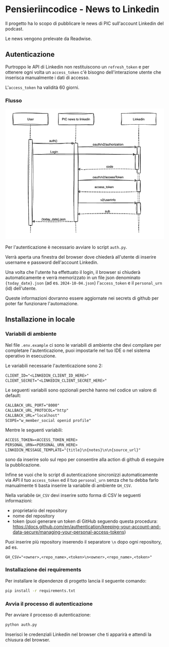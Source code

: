 # Pensieriincodice - News to Linkedin

Il progetto ha lo scopo di pubblicare le news di PIC sull'account Linkedin del podcast.

Le news vengono prelevate da Readwise. 


## Autenticazione

Purtroppo le API di Linkedin non restituiscono un `refresh_token` e per ottenere ogni volta un `access_token`
c'è bisogno dell'interazione utente che inserisca manualmente i dati di accesso.

L'`access_token` ha validità 60 giorni.


### Flusso 

![flusso di autenticazione](assets/sequence_auth.jpg)

Per l'autenticazione è necessario avviare lo script `auth.py`.

Verrà aperta una finestra del browser dove chiederà all'utente di inserire username e password dell'account Linkedin.

Una volta che l'utente ha effettuato il login, il browser si chiuderà automaticamente
e verrà memorizzato in un file json denominato `{today_date}.json` 
(ad es. `2024-10-04.json`) l'`access_token` e il `personal_urn` (id) dell'utente.

Queste informazioni dovranno essere aggiornate nei secrets di github per poter far funzionare l'automazione.


## Installazione in locale


### Variabili di ambiente

Nel file `.env.example` ci sono le variabili di ambiente che devi compilare per completare l'autenticazione,
puoi impostarle nel tuo IDE o nel sistema operativo in esecuzione.

Le variabili necessarie l'autenticazione sono 2:

```
CLIENT_ID="<LINKEDIN_CLIENT_ID_HERE>"
CLIENT_SECRET="<LINKEDIN_CLIENT_SECRET_HERE>"
```

Le seguenti variabili sono opzionali perchè hanno nel codice un valore di default: 

```
CALLBACK_URL_PORT="8000"
CALLBACK_URL_PROTOCOL="http"
CALLBACK_URL="localhost"
SCOPE="w_member_social openid profile"
```

Mentre le seguenti variabili:

```
ACCESS_TOKEN=<ACCESS_TOKEN_HERE>
PERSONAL_URN=<PERSONAL_URN_HERE>
LINKEDIN_MESSAGE_TEMPLATE="{title}\n{notes}\n\n{source_url}"
```

sono da inserire solo sul repo per consentire alla action di github di eseguire la pubblicazione.

Infine se vuoi che lo script di autenticazione sincronizzi automaticamente via API il 
tuo `access_token` ed il tuo `personal_urn` senza che tu debba farlo manualmente ti basta inserire la 
variabile di ambiente `GH_CSV`.

Nella variabile `GH_CSV` devi inserire sotto forma di CSV le seguenti informazioni:
- proprietario del repository
- nome del repository
- token (puoi generare un token di GitHub seguendo questa procedura: https://docs.github.com/en/authentication/keeping-your-account-and-data-secure/managing-your-personal-access-tokens)

Puoi inserire più repository inserendo il separatore `\n` dopo ogni repository, ad es.

```
GH_CSV="<owner>,<repo_name>,<token>\n<owner>,<repo_name>,<token>"
```


### Installazione dei requirements

Per installare le dipendenze di progetto lancia il seguente comando:

```bash
pip install -r requirements.txt
```


### Avvia il processo di autenticazione

Per avviare il processo di autenticazione:

```bash
python auth.py
```

Inserisci le credenziali Linkedin nel browser che ti apparirà e attendi la chiusura del browser.
